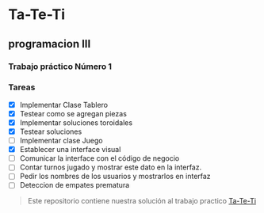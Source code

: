  # Ta-Te-Ti
 ## programacion III 
 ### Trabajo práctico Número 1
 
 ### Tareas

- [x] Implementar Clase Tablero
- [x] Testear como se agregan piezas
- [x] Implementar soluciones toroidales
- [x] Testear soluciones
- [ ] Implementar clase Juego
- [x] Establecer una interface visual
- [ ] Comunicar la interface con el código de negocio
- [ ] Contar turnos jugado y mostrar este dato en la interfaz. 
- [ ] Pedir los nombres de los usuarios y mostrarlos en interfaz
- [ ] Deteccion de empates prematura
> Este repositorio contiene nuestra solución al trabajo practico [Ta-Te-Ti](https://drive.google.com/file/d/1Ek8s1v4pN6Ab6psw-5kJSV_FKp-pnvM7/view?usp=sharing) 
